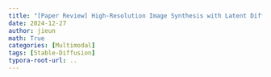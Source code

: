 ```yaml
---
title: "[Paper Review] High-Resolution Image Synthesis with Latent Diffusion Models"
date: 2024-12-27
author: jieun
math: True
categories: [Multimodal]
tags: [Stable-Diffusion]
typora-root-url: ..
---
```

